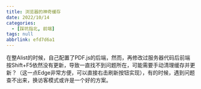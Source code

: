 ```yaml
---
title: 浏览器的神奇缓存
date: 2022/10/14
categories:
  - [踩坑指北, 前端]
tags: null
abbrlink: efd7d6a1
---
```


在整Alist的时候，自己配置了PDF.js的后端，然而，再修改过服务器代码后前端按Shift+F5依然没有更新，导致一直找不到问题所在，可能需要手动清理缓存并更新？（这一点Edge非常方便，可以直接右击刷新按钮实现），有的时候，遇到问题查不出来，换访客模式或许是一个好的方案。